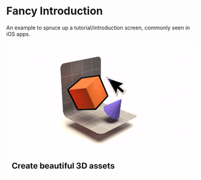 # Fancy Introduction

An example to spruce up a tutorial/introduction screen, commonly seen in iOS apps.

![Preview](fancyintroduction_showcase.gif)